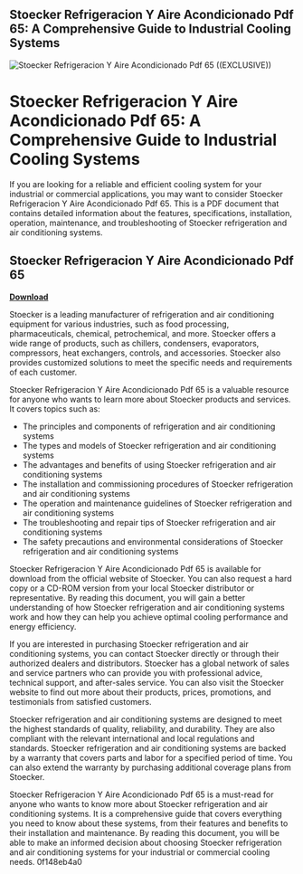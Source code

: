 ## Stoecker Refrigeracion Y Aire Acondicionado Pdf 65: A Comprehensive Guide to Industrial Cooling Systems

 
![Stoecker Refrigeracion Y Aire Acondicionado Pdf 65 ((EXCLUSIVE))](https://i1.sndcdn.com/artworks-7TeOM6CmztIDZIxN-wPA8Ug-t240x240.jpg)

 
# Stoecker Refrigeracion Y Aire Acondicionado Pdf 65: A Comprehensive Guide to Industrial Cooling Systems
 
If you are looking for a reliable and efficient cooling system for your industrial or commercial applications, you may want to consider Stoecker Refrigeracion Y Aire Acondicionado Pdf 65. This is a PDF document that contains detailed information about the features, specifications, installation, operation, maintenance, and troubleshooting of Stoecker refrigeration and air conditioning systems.
 
## Stoecker Refrigeracion Y Aire Acondicionado Pdf 65


[**Download**](https://www.google.com/url?q=https%3A%2F%2Ftiurll.com%2F2tKnmN&sa=D&sntz=1&usg=AOvVaw1amzL7uLeOWLb4CeyrND-Z)

 
Stoecker is a leading manufacturer of refrigeration and air conditioning equipment for various industries, such as food processing, pharmaceuticals, chemical, petrochemical, and more. Stoecker offers a wide range of products, such as chillers, condensers, evaporators, compressors, heat exchangers, controls, and accessories. Stoecker also provides customized solutions to meet the specific needs and requirements of each customer.
 
Stoecker Refrigeracion Y Aire Acondicionado Pdf 65 is a valuable resource for anyone who wants to learn more about Stoecker products and services. It covers topics such as:
 
- The principles and components of refrigeration and air conditioning systems
- The types and models of Stoecker refrigeration and air conditioning systems
- The advantages and benefits of using Stoecker refrigeration and air conditioning systems
- The installation and commissioning procedures of Stoecker refrigeration and air conditioning systems
- The operation and maintenance guidelines of Stoecker refrigeration and air conditioning systems
- The troubleshooting and repair tips of Stoecker refrigeration and air conditioning systems
- The safety precautions and environmental considerations of Stoecker refrigeration and air conditioning systems

Stoecker Refrigeracion Y Aire Acondicionado Pdf 65 is available for download from the official website of Stoecker. You can also request a hard copy or a CD-ROM version from your local Stoecker distributor or representative. By reading this document, you will gain a better understanding of how Stoecker refrigeration and air conditioning systems work and how they can help you achieve optimal cooling performance and energy efficiency.
  
If you are interested in purchasing Stoecker refrigeration and air conditioning systems, you can contact Stoecker directly or through their authorized dealers and distributors. Stoecker has a global network of sales and service partners who can provide you with professional advice, technical support, and after-sales service. You can also visit the Stoecker website to find out more about their products, prices, promotions, and testimonials from satisfied customers.
 
Stoecker refrigeration and air conditioning systems are designed to meet the highest standards of quality, reliability, and durability. They are also compliant with the relevant international and local regulations and standards. Stoecker refrigeration and air conditioning systems are backed by a warranty that covers parts and labor for a specified period of time. You can also extend the warranty by purchasing additional coverage plans from Stoecker.
 
Stoecker Refrigeracion Y Aire Acondicionado Pdf 65 is a must-read for anyone who wants to know more about Stoecker refrigeration and air conditioning systems. It is a comprehensive guide that covers everything you need to know about these systems, from their features and benefits to their installation and maintenance. By reading this document, you will be able to make an informed decision about choosing Stoecker refrigeration and air conditioning systems for your industrial or commercial cooling needs.
 0f148eb4a0
